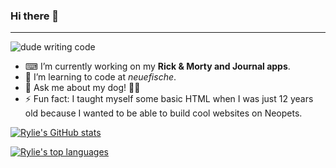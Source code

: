 ### Hi there 👋
---

![dude writing code](https://media.giphy.com/media/5ntdy5Ban1dIY/giphy.gif)


- ⌨ I’m currently working on my **Rick & Morty and Journal apps**.
- 🐠 I’m learning to code at *neuefische*.
- 💬 Ask me about my dog! 🐕‍🦺
- ⚡ Fun fact: I taught myself some basic HTML when I was just 12 years old because I wanted to be able to build cool websites on Neopets.

[![Rylie's GitHub stats](https://github-readme-stats.vercel.app/api?username=ryliecc&show_icons=true&theme=gruvbox_light)](https://github.com/anuraghazra/github-readme-stats)

[![Rylie's top languages](https://github-readme-stats.vercel.app/api/top-langs/?username=ryliecc&layout=donut)](https://github.com/anuraghazra/github-readme-stats)
